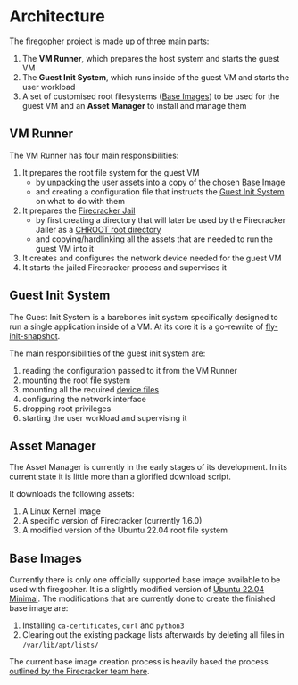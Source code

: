 # Architecture

The firegopher project is made up of three main parts:

1. The **VM Runner**, which prepares the host system and starts the guest VM
2. The **Guest Init System**, which runs inside of the guest VM and starts the user workload
3. A set of customised root filesystems ([Base Images](#base-images)) to be used for the guest VM and an **Asset Manager** to install and manage them

## VM Runner
The VM Runner has four main responsibilities:

1. It prepares the root file system for the guest VM
    - by unpacking the user assets into a copy of the chosen [Base Image](#base-images)
    - and creating a configuration file that instructs the [Guest Init System](#guest-init-system) on what to do with them
2. It prepares the [Firecracker Jail](https://github.com/firecracker-microvm/firecracker/blob/main/docs/jailer.md) 
    - by first creating a directory that will later be used by the Firecracker Jailer as a [CHROOT root directory](https://wiki.archlinux.org/title/chroot)
    - and copying/hardlinking all the assets that are needed to run the guest VM into it
3. It creates and configures the network device needed for the guest VM
4. It starts the jailed Firecracker process and supervises it

## Guest Init System
The Guest Init System is a barebones init system specifically designed to run a single application inside of a VM. At its core it is a go-rewrite of [fly-init-snapshot](https://github.com/superfly/init-snapshot).

The main responsibilities of the guest init system are:

1. reading the configuration passed to it from the VM Runner
2. mounting the root file system
3. mounting all the required [device files](https://en.wikipedia.org/wiki/Device_file)
4. configuring the network interface
5. dropping root privileges
6. starting the user workload and supervising it


## Asset Manager
The Asset Manager is currently in the early stages of its development. In its current state it is little more than a glorified download script. 

It downloads the following assets:

1. A Linux Kernel Image
2. A specific version of Firecracker (currently 1.6.0)
3. A modified version of the Ubuntu 22.04 root file system


## Base Images
Currently there is only one officially supported base image available to be used with firegopher. It is a slightly modified version of [Ubuntu 22.04 Minimal](https://cloud-images.ubuntu.com/minimal/releases/jammy/release/). The modifications that are currently done to create the finished base image are:

1. Installing `ca-certificates`, `curl` and `python3`
2. Clearing out the existing package lists afterwards by deleting all files in `/var/lib/apt/lists/`

The current base image creation process is heavily based the process [outlined by the Firecracker team here](https://github.com/firecracker-microvm/firecracker/blob/main/docs/rootfs-and-kernel-setup.md#creating-a-rootfs-image).
